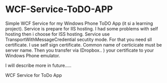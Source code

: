 WCF-Service-ToDO-APP
====================
Simple WCF Service for my Windows Phone ToDO App (it si a learning project).
Service is prepare for IIS hosting. I had some problems with self hosting then i choose for ISS hosting. 
Service use TransportWithMessageCredential secutity mode. For that you need sll certificate. 
I use self sign certificate. Common name of certicicate must be server name. 
Then you transfer via (Dropbox.. ) your certificate to your Windows Phone emulator. 

I will  describe more in future.....

WCF Service for ToDo App
